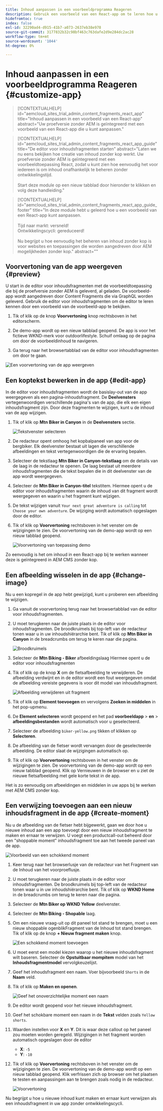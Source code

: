 ```yaml
---
title: Inhoud aanpassen in een voorbeeldprogramma Reageren
description: Gebruik een voorbeeld van een React-app om te leren hoe u inhoud kunt aanpassen met de functie zonder kop die in AEM as a Cloud Service is ingesteld.
hidefromtoc: true
index: false
exl-id: 32290ad4-d915-41b7-a073-2637eb38e978
source-git-commit: 3177832b32c98bf463c763dafe2d9e284dc2ac28
workflow-type: tm+mt
source-wordcount: '1044'
ht-degree: 0%

---
```



# Inhoud aanpassen in een voorbeeldprogramma Reageren {#customize-app}

>[!CONTEXTUALHELP]
>id="aemcloud_sites_trial_admin_content_fragments_react_app"
>title="Inhoud aanpassen in een voorbeeld van een React-app"
>abstract="Uw proefversie zonder AEM is geïntegreerd met een voorbeeld van een React-app die u kunt aanpassen."

>[!CONTEXTUALHELP]
>id="aemcloud_sites_trial_admin_content_fragments_react_app_guide"
>title="De editor voor inhoudsfragmenten starten"
>abstract="Laten we nu eens bekijken hoe creatie van inhoud zonder kop werkt. Uw proefversie zonder AEM is geïntegreerd met een voorbeeldtoepassing React, zodat u kunt zien hoe eenvoudig het voor iedereen is om inhoud onafhankelijk te beheren zonder ontwikkelingstijd.<br><br>Start deze module op een nieuw tabblad door hieronder te klikken en volg deze handleiding."

>[!CONTEXTUALHELP]
>id="aemcloud_sites_trial_admin_content_fragments_react_app_guide_footer"
>title="In deze module hebt u geleerd hoe u een voorbeeld van een React-app kunt aanpassen.<br><br>Tijd naar markt: versneld!<br>Ontwikkelingscycli: gereduceerd!<br><br>Nu begrijpt u hoe eenvoudig het beheren van inhoud zonder kop is voor websites en toepassingen die worden aangedreven door AEM mogelijkheden zonder kop."
>abstract=""

## Voorvertoning van de app weergeven {#preview}

U start in de editor voor inhoudsfragmenten met de voorbeeldtoepassing die bij de proefversie zonder AEM is geleverd, al geladen. De voorbeeld-app wordt aangedreven door Content Fragments die via GraphQL worden geleverd. Gebruik de editor voor inhoudsfragmenten om de editor te leren kennen door een voorbeeld van de voorbeeld-app te bekijken.

1. Tik of klik op de knop **Voorvertoning** knop rechtsboven in het editorscherm.

1. De demo-app wordt op een nieuw tabblad geopend. De app is voor het fictieve WKND-merk voor outdoorlifestyle. Schuif omlaag op de pagina om door de voorbeeldinhoud te navigeren.

1. Ga terug naar het browsertabblad van de editor voor inhoudsfragmenten om door te gaan.

![Een voorvertoning van de app weergeven](assets/do-not-localize/preview-app-1.png)

## Een koptekst bewerken in de app {#edit-app}

In de editor voor inhoudsfragmenten wordt de basislay-out van de app weergegeven als een pagina-inhoudsfragment. De **Deelvensters** vertegenwoordigen verschillende pagina&#39;s van de app, die elk een eigen inhoudsfragment zijn. Door deze fragmenten te wijzigen, kunt u de inhoud van de app wijzigen.

1. Tik of klik op **Mtn Biker in Canyon** in de **Deelvensters** sectie.

   ![Tekstvenster selecteren](assets/do-not-localize/edit-header-1.png)

1. De redacteur opent omhoog het kopbalpaneel van app voor de bergbiker. Elk deelvenster bestaat uit lagen die verschillende afbeeldingen en tekst vertegenwoordigen die de ervaring bepalen.

1. Selecteer de tekstlaag **Mtn Biker in Canyon-tekstlaag** om de details van de laag in de redacteur te openen. De laag bestaat uit meerdere inhoudsfragmenten die de tekst bepalen die in dit deelvenster van de app wordt weergegeven.

1. Selecteer de **Mtn Biker in Canyon-titel** tekstitem. Hiermee opent u de editor voor inhoudsfragmenten waarin de inhoud van dit fragment wordt weergegeven en waarin u het fragment kunt wijzigen.

1. De tekst wijzigen vanuit `Your next great adventure is calling` tot `Choose your own adventure`. De wijziging wordt automatisch opgeslagen door de editor.

1. Tik of klik op **Voorvertoning** rechtsboven in het venster om de wijzigingen te zien. De voorvertoning van de demo-app wordt op een nieuw tabblad geopend.

   ![Voorvertoning van toepassing demo](assets/do-not-localize/edit-header-5-6.png)

Zo eenvoudig is het om inhoud in een React-app bij te werken wanneer deze is geïntegreerd in AEM CMS zonder kop.

## Een afbeelding wisselen in de app {#change-image}

Nu u een kopregel in de app hebt gewijzigd, kunt u proberen een afbeelding te wijzigen.

1. Ga vanuit de voorvertoning terug naar het browsertabblad van de editor voor inhoudsfragmenten.

1. U moet terugkeren naar de juiste plaats in de editor voor inhoudsfragmenten. De broodkruimels bij top-left van de redacteur tonen waar u in uw inhoudshiërarchie bent. Tik of klik op **Mtn Biker in Canyon** in de breadcrumbs om terug te keren naar die pagina.

   ![Broodkruimels](assets/do-not-localize/swap-image-2.png)

1. Selecteer de **Mtn Biking - Biker** afbeeldingslaag Hiermee opent u de editor voor inhoudsfragmenten

1. Tik of klik op de knop **X** om de fietsafbeelding te verwijderen. De afbeelding verdwijnt en in de editor wordt een fout weergegeven omdat de afbeelding vereiste gegevens is voor dit model van inhoudsfragment.

   ![Afbeelding verwijderen uit fragment](assets/do-not-localize/swap-image-4.png)

1. Tik of klik op **Element toevoegen** en vervolgens **Zoeken in middelen** in het pop-upmenu.

1. De **Element selecteren** wordt geopend en het pad **voorbeeldapp** > **en** > **afbeeldingsbestanden** wordt automatisch voor u geselecteerd.

1. Selecteer de afbeelding `biker-yellow.png` tikken of klikken op **Selecteren**.

1. De afbeelding van de fietser wordt vervangen door de geselecteerde afbeelding. De editor slaat de wijzigingen automatisch op.

1. Tik of klik op **Voorvertoning** rechtsboven in het venster om de wijzigingen te zien. De voorvertoning van de demo-app wordt op een nieuw tabblad geopend. Klik op Vernieuwen in de browser en u ziet de nieuwe fietsafbeelding met gele korte tekst in de app.

Het is zo eenvoudig om afbeeldingen en middelen in uw apps bij te werken met AEM CMS zonder kop.

## Een verwijzing toevoegen aan een nieuw inhoudsfragment in de app {#create-moment}

Nu u de afbeelding van de fietser hebt bijgewerkt, gaan we door hoe u nieuwe inhoud aan een app toevoegt door een nieuw inhoudsfragment te maken en ernaar te verwijzen. U voegt een productcall-out beheerd door een &quot;shoppable moment&quot; inhoudsfragment toe aan het tweede paneel van de app.

![Voorbeeld van een schokkend moment](assets/do-not-localize/example-shoppable-moment.png)

1. Keer terug naar het browserlusje van de redacteur van het Fragment van de Inhoud van het voorproeflusje.

1. U moet terugkeren naar de juiste plaats in de editor voor inhoudsfragmenten. De broodkruimels bij top-left van de redacteur tonen waar u in uw inhoudshiërarchie bent. Tik of klik op **WKND Home** in de breadcrumbs om terug te keren naar die pagina.

1. Selecteer de **Mtn Biker op WKND Yellow** deelvenster.

1. Selecteer de **Mtn Biking - Shopable** laag.

1. Om een nieuwe vraag-uit op dit paneel tot stand te brengen, moet u een nieuw shoppable ogenblikFragment van de Inhoud tot stand brengen. Tik of klik op de knop **+ Nieuw fragment maken** knop.

   ![Een schokkend moment toevoegen](assets/do-not-localize/add-reference-1-5.png)

1. U moet eerst een model kiezen waarop u het nieuwe inhoudsfragment wilt baseren. Selecteer de **Opstuitbaar mompitem** model van het **Inhoudsfragmentmodel** vervolgkeuzelijst.

1. Geef het inhoudsfragment een naam. Voer bijvoorbeeld `Shorts` in de **Naam** veld.

1. Tik of klik op **Maken en openen**.

   ![Geef het onoverzichtelijke moment een naam](assets/do-not-localize/add-reference-6-7-8.png)

1. De editor wordt geopend voor het nieuwe inhoudsfragment.

1. Geef het schokbare moment een naam in de **Tekst** velden zoals `Yellow shorts`.

1. Waarden instellen voor **X** en **Y**. Dit is waar deze callout op het paneel zou moeten worden geregeld. Wijzigingen in het fragment worden automatisch opgeslagen door de editor

   * **X**: `-5`
   * **Y**: `-10`

1. Tik of klik op **Voorvertoning** rechtsboven in het venster om de wijzigingen te zien. De voorvertoning van de demo-app wordt op een nieuw tabblad geopend. Klik verfrissen zich op browser om het plaatsen te testen en aanpassingen aan te brengen zoals nodig in de redacteur.

   ![Voorvertoning](assets/do-not-localize/add-reference-10-11-12.png)

Nu begrijpt u hoe u nieuwe inhoud kunt maken en ernaar kunt verwijzen als een inhoudsfragment in uw app zonder ontwikkelingscycli.
